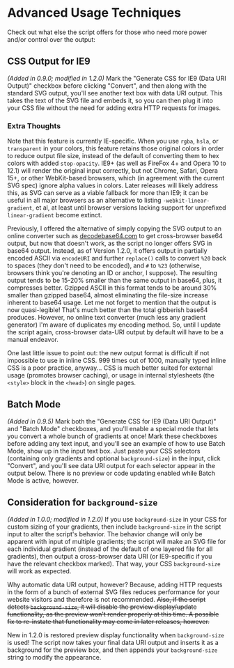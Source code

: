 <h1>Advanced Usage Techniques</h1>
<p>Check out what else the script offers for those who need more power and/or control over the output:</p>
<h2>CSS Output for IE9</h2>
<p><em>(Added in 0.9.0; modified in 1.2.0)</em> Mark the "Generate CSS for IE9 (Data URI Output)" checkbox before clicking "Convert", and then along with the standard SVG output, you'll see another text box with data URI output. This takes the text of the SVG file and embeds it, so you can then plug it into your CSS file without the need for adding extra HTTP requests for images.</p>
<h3>Extra Thoughts</h3>
<p>Note that this feature is currently IE-specific. When you use <code>rgba</code>, <code>hsla</code>, or <code>transparent</code> in your colors, this feature retains those original colors in order to reduce output file size, instead of the default of converting them to hex colors with added <code>stop-opacity</code>. IE9+ (as well as FireFox 4+ and Opera 10 to 12.1) will render the original input correctly, but not Chrome, Safari, Opera 15+, or other WebKit-based browsers, which (in agreement with the current SVG spec) ignore alpha values in colors. Later releases will likely address this, as SVG can serve as a viable fallback for more than IE9; it can be useful in all major browsers as an alternative to listing <code>-webkit-linear-gradient</code>, et al, at least until browser versions lacking support for unprefixed <code>linear-gradient</code> become extinct.</p>
<p>Previously, I offered the alternative of simply copying the SVG output to an online converter such as <a href="http://decodebase64.com/">decodebase64.com</a> to get cross-browser base64 output, but now that doesn't work, as the script no longer offers SVG in base64 output. Instead, as of Version 1.2.0, it offers output in partially encoded ASCII via <code>encodeURI</code> and further <code>replace()</code> calls to convert <code>%20</code> back to spaces (they don't need to be encoded), and <code>#</code> to <code>%23</code> (otherwise, browsers think you're denoting an ID or anchor, I suppose). The resulting output tends to be 15-20% smaller than the same output in base64, plus, it compresses better. Gzipped ASCII in this format tends to be around 30% smaller than gzipped base64, almost eliminating the file-size increase inherent to base64 usage. Let me not forget to mention that the output is now quasi-legible! That's much better than the total gibberish base64 produces. However, no online text converter (much less any gradient generator) I'm aware of duplicates my encoding method. So, until I update the script again, cross-browser data-URI output by default will have to be a manual endeavor.</p>
<p>One last little issue to point out: the new output format is difficult if not impossible to use in inline CSS. 999 times out of 1000, manually typed inline CSS is a poor practice, anyway... CSS is much better suited for external usage (promotes browser caching), or usage in internal stylesheets (the <code>&lt;style&gt;</code> block in the <code>&lt;head&gt;</code>) on single pages.</p>
<h2>Batch Mode</h2>
<p><em>(Added in 0.9.5)</em> Mark both the "Generate CSS for IE9 (Data URI Output)" and "Batch Mode" checkboxes, and you'll enable a special mode that lets you convert a whole bunch of gradients at once! Mark these checkboxes before adding any text input, and you'll see an example of how to use Batch Mode, show up in the input text box. Just paste your CSS selectors (containing only gradients and optional <code>background-size</code>) in the input, click "Convert", and you'll see data URI output for each selector appear in the output below. There is no preview or code updating enabled while Batch Mode is active, however.</p>
<h2>Consideration for <code>background-size</code></h2>
<p><em>(Added in 1.0.0; modified in 1.2.0)</em> If you use <code>background-size</code> in your CSS for custom sizing of your gradients, then include <code>background-size</code> in the script input to alter the script's behavior. The behavior change will only be apparent with input of multiple gradients; the script will make an SVG file for each individual gradient (instead of the default of one layered file for all gradients), then output a cross-browser data URI (or IE9-specific if you have the relevant checkbox marked). That way, your CSS <code>background-size</code> will work as expected.</p>
<p>Why automatic data URI output, however? Because, adding HTTP requests in the form of a bunch of external SVG files reduces performance for your website visitors and therefore is not recommended. <del>Also, if the script detects <code>background-size</code>, it will disable the preview display/update functionality, as the preview won't render properly at this time. A possible fix to re-instate that functionality may come in later releases, however.</del></p>
<p>New in 1.2.0 is restored preview display functionality when <code>background-size</code> is used! The script now takes your final data URI output and inserts it as a background for the preview box, and then appends your <code>background-size</code> string to modify the appearance.</p>

